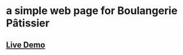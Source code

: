 # a simple web page for Boulangerie Pâtissier

## [Live Demo](https://abdelrahmanlatif04.github.io/Bussiness/dist/index.html)

